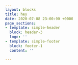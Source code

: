 ```yaml
---
layout: blocks
title: hey
date: 2020-07-08 23:00:00 +0000
page_sections:
- template: simple-header
  block: header-3
  logo: ''
- template: simple-footer
  block: footer-1
  content: ''

---
```

